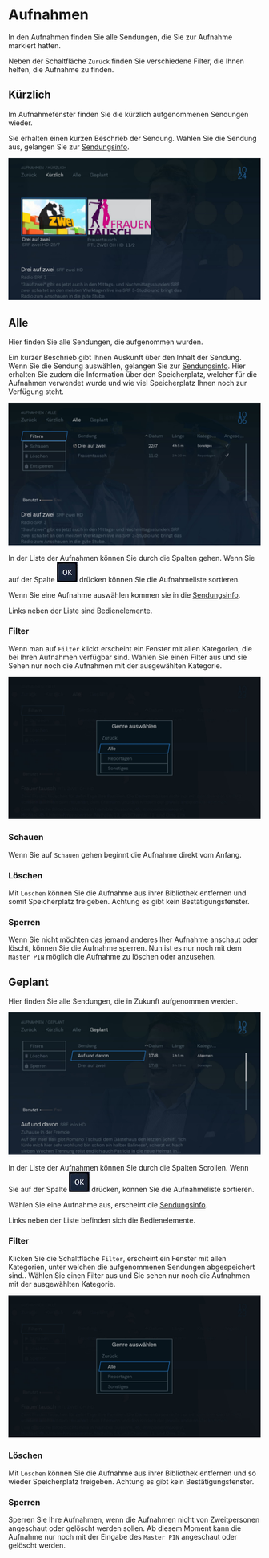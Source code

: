 # Aufnahmen

In den Aufnahmen finden Sie alle Sendungen, die Sie zur Aufnahme markiert hatten.

Neben der Schaltfläche `Zurück` finden Sie verschiedene Filter, die Ihnen helfen, die Aufnahme zu finden.

## Kürzlich

Im Aufnahmefenster finden Sie die kürzlich aufgenommenen Sendungen wieder.

Sie erhalten einen kurzen Beschrieb der Sendung. Wählen Sie die Sendung aus, gelangen Sie zur [Sendungsinfo](../senderinformation/#infomenu "Sendungsinfo").

![](../img/tv/aufnahmen_kurzlich.jpg) 

## Alle

Hier finden Sie alle Sendungen, die aufgenommen wurden.

Ein kurzer Beschrieb gibt Ihnen Auskunft über den Inhalt der Sendung. Wenn Sie die Sendung auswählen, gelangen Sie zur [Sendungsinfo](../senderinformation/#infomenu "Sendungsinfo"). Hier erhalten Sie zudem die Information über den Speicherplatz, welcher für die Aufnahmen verwendet wurde und wie viel Speicherplatz Ihnen noch zur Verfügung steht.

![](../img/tv/aufnahmen_alle.jpg) 

In der Liste der Aufnahmen können Sie durch die Spalten gehen. Wenn Sie auf der Spalte ![](../img/tv/button_ok.png)  drücken können Sie die Aufnahmeliste sortieren.

Wenn Sie eine Aufnahme auswählen kommen sie in die [Sendungsinfo](../senderinformation/#infomenu "Sendungsinfo").

Links neben der Liste sind Bedienelemente.

### Filter

Wenn man auf `Filter` klickt erscheint ein Fenster mit allen Kategorien, die bei Ihren Aufnahmen verfügbar sind. Wählen Sie einen Filter aus und sie Sehen nur noch die Aufnahmen mit der ausgewählten Kategorie.

![](../img/tv/aufnahmen_filter.jpg) 

### Schauen

Wenn Sie auf `Schauen` gehen beginnt die Aufnahme direkt vom Anfang.

### Löschen

Mit `Löschen` können Sie die Aufnahme aus ihrer Bibliothek entfernen und somit Speicherplatz freigeben. Achtung es gibt kein Bestätigungsfenster.

### Sperren

Wenn Sie nicht möchten das jemand anderes Iher Aufnahme anschaut oder löscht, können Sie die Aufnahme sperren. Nun ist es nur noch mit dem `Master PIN` möglich die Aufnahme zu löschen oder anzusehen.

## Geplant

Hier finden Sie alle Sendungen, die in Zukunft aufgenommen werden.

![](../img/tv/aufnahmen_geplant.jpg) 

In der Liste der Aufnahmen können Sie durch die Spalten Scrollen. Wenn Sie auf der Spalte ![](../img/tv/button_ok.png)  drücken, können Sie die Aufnahmeliste sortieren.

Wählen Sie eine Aufnahme aus, erscheint die [Sendungsinfo](../senderinformation/#infomenu "Sendungsinfo").

Links neben der Liste befinden sich die Bedienelemente.

### Filter

Klicken Sie die Schaltfläche `Filter`, erscheint ein Fenster mit allen Kategorien, unter welchen die aufgenommenen Sendungen abgespeichert sind.. Wählen Sie einen Filter aus und Sie sehen nur noch die Aufnahmen mit der ausgewählten Kategorie.

![](../img/tv/aufnahmen_filter.jpg) 

### Löschen

Mit `Löschen` können Sie die Aufnahme aus ihrer Bibliothek entfernen und so wieder Speicherplatz freigeben. Achtung es gibt kein Bestätigungsfenster.

### Sperren

Sperren Sie Ihre Aufnahmen, wenn die Aufnahmen nicht von Zweitpersonen angeschaut oder gelöscht werden sollen. Ab diesem Moment kann die Aufnahme nur noch mit der Eingabe des `Master PIN` angeschaut oder gelöscht werden.